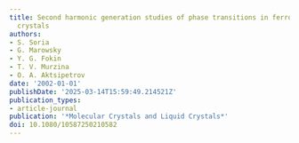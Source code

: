 ```yaml
---
title: Second harmonic generation studies of phase transitions in ferroelectric liquid
  crystals
authors:
- S. Soria
- G. Marowsky
- Y. G. Fokin
- T. V. Murzina
- O. A. Aktsipetrov
date: '2002-01-01'
publishDate: '2025-03-14T15:59:49.214521Z'
publication_types:
- article-journal
publication: '*Molecular Crystals and Liquid Crystals*'
doi: 10.1080/10587250210582
---
```

